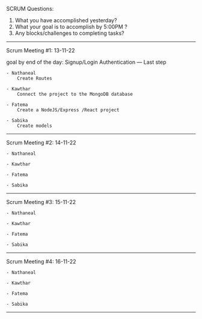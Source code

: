 SCRUM Questions:
1. What you have accomplished yesterday?
2. What your goal is to accomplish by 5:00PM ?
3. Any blocks/challenges to completing tasks?
--------------------------------------------------------

Scrum Meeting #1:
13-11-22

goal by end of the day: 
 Signup/Login Authentication — Last step

    - Nathaneal
        Create Routes

    - Kawthar
        Connect the project to the MongoDB database
        
    - Fatema
        Create a NodeJS/Express /React project

    - Sabika
        Create models


--------------------------------------------------------

Scrum Meeting #2:
14-11-22

    - Nathaneal

    - Kawthar

    - Fatema

    - Sabika

--------------------------------------------------------

Scrum Meeting #3:
15-11-22

    - Nathaneal

    - Kawthar

    - Fatema

    - Sabika

--------------------------------------------------------

Scrum Meeting #4:
16-11-22

    - Nathaneal

    - Kawthar

    - Fatema

    - Sabika

--------------------------------------------------------


